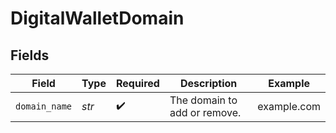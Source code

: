# DigitalWalletDomain


## Fields

| Field                        | Type                         | Required                     | Description                  | Example                      |
| ---------------------------- | ---------------------------- | ---------------------------- | ---------------------------- | ---------------------------- |
| `domain_name`                | *str*                        | :heavy_check_mark:           | The domain to add or remove. | example.com                  |